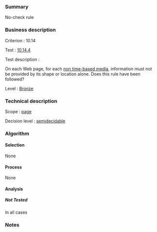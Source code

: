 ### Summary

No-check rule

### Business description

Criterion : 10.14

Test : [10.14.4](http://www.accessiweb.org/index.php/accessiweb-22-english-version.html#test-10-14-4)

Test description :

On each Web page, for each [non time-based
media](http://www.braillenet.org/accessibilite/referentiel-aw21-en/glossaire.php#mMediaNoTemp),
information must not be provided by its shape or location alone. Does
this rule have been followed?

Level : [Bronze](/en/category/rules-design/accessiweb-11/level/bronze)

### Technical description

Scope : [page](/en/category/rules-design/accessiweb-11/scope/page)

Decision level :
[semidecidable](/en/category/rules-design/accessiweb-11/decision-level/semidecidable)

### Algorithm

#### Selection

None

#### Process

None

#### Analysis

##### Not Tested

In all cases

### Notes


